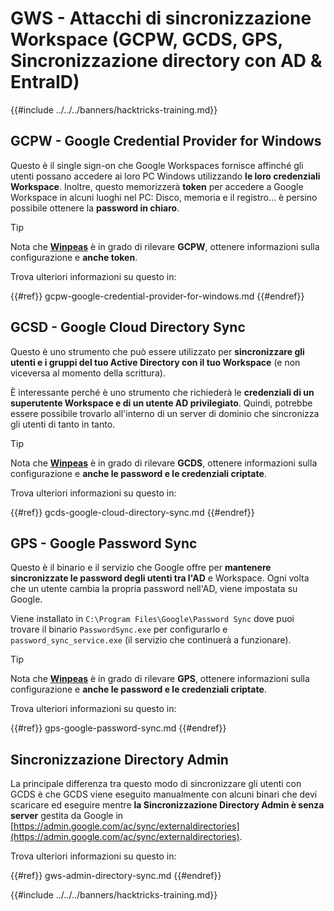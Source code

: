 # GWS - Attacchi di sincronizzazione Workspace (GCPW, GCDS, GPS, Sincronizzazione directory con AD & EntraID)

{{#include ../../../banners/hacktricks-training.md}}

## GCPW - Google Credential Provider for Windows

Questo è il single sign-on che Google Workspaces fornisce affinché gli utenti possano accedere ai loro PC Windows utilizzando **le loro credenziali Workspace**. Inoltre, questo memorizzerà **token** per accedere a Google Workspace in alcuni luoghi nel PC: Disco, memoria e il registro... è persino possibile ottenere la **password in chiaro**.

> [!TIP]
> Nota che [**Winpeas**](https://github.com/peass-ng/PEASS-ng/tree/master/winPEAS/winPEASexe) è in grado di rilevare **GCPW**, ottenere informazioni sulla configurazione e **anche token**.

Trova ulteriori informazioni su questo in:

{{#ref}}
gcpw-google-credential-provider-for-windows.md
{{#endref}}

## GCSD - Google Cloud Directory Sync

Questo è uno strumento che può essere utilizzato per **sincronizzare gli utenti e i gruppi del tuo Active Directory con il tuo Workspace** (e non viceversa al momento della scrittura).

È interessante perché è uno strumento che richiederà le **credenziali di un superutente Workspace e di un utente AD privilegiato**. Quindi, potrebbe essere possibile trovarlo all'interno di un server di dominio che sincronizza gli utenti di tanto in tanto.

> [!TIP]
> Nota che [**Winpeas**](https://github.com/peass-ng/PEASS-ng/tree/master/winPEAS/winPEASexe) è in grado di rilevare **GCDS**, ottenere informazioni sulla configurazione e **anche le password e le credenziali criptate**.

Trova ulteriori informazioni su questo in:

{{#ref}}
gcds-google-cloud-directory-sync.md
{{#endref}}

## GPS - Google Password Sync

Questo è il binario e il servizio che Google offre per **mantenere sincronizzate le password degli utenti tra l'AD** e Workspace. Ogni volta che un utente cambia la propria password nell'AD, viene impostata su Google.

Viene installato in `C:\Program Files\Google\Password Sync` dove puoi trovare il binario `PasswordSync.exe` per configurarlo e `password_sync_service.exe` (il servizio che continuerà a funzionare).

> [!TIP]
> Nota che [**Winpeas**](https://github.com/peass-ng/PEASS-ng/tree/master/winPEAS/winPEASexe) è in grado di rilevare **GPS**, ottenere informazioni sulla configurazione e **anche le password e le credenziali criptate**.

Trova ulteriori informazioni su questo in:

{{#ref}}
gps-google-password-sync.md
{{#endref}}

## Sincronizzazione Directory Admin

La principale differenza tra questo modo di sincronizzare gli utenti con GCDS è che GCDS viene eseguito manualmente con alcuni binari che devi scaricare ed eseguire mentre **la Sincronizzazione Directory Admin è senza server** gestita da Google in [https://admin.google.com/ac/sync/externaldirectories](https://admin.google.com/ac/sync/externaldirectories).

Trova ulteriori informazioni su questo in:

{{#ref}}
gws-admin-directory-sync.md
{{#endref}}

{{#include ../../../banners/hacktricks-training.md}}
